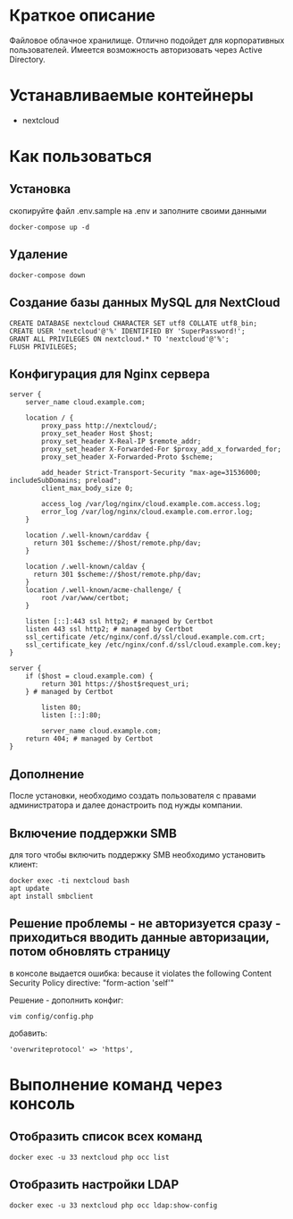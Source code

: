 # Краткое описание
Файловое облачное хранилище.
Отлично подойдет для корпоративных пользователей.
Имеется возможность авторизовать через Active Directory.

# Устанавливаемые контейнеры
* nextcloud
# Как пользоваться

## Установка

скопируйте файл .env.sample на .env и заполните своими данными

```
docker-compose up -d
```

## Удаление
```
docker-compose down
```

## Создание базы данных MySQL для NextCloud
```
CREATE DATABASE nextcloud CHARACTER SET utf8 COLLATE utf8_bin;
CREATE USER 'nextcloud'@'%' IDENTIFIED BY 'SuperPassword!';
GRANT ALL PRIVILEGES ON nextcloud.* TO 'nextcloud'@'%';
FLUSH PRIVILEGES;
```

## Конфигурация для Nginx сервера
```
server {
    server_name cloud.example.com;

    location / {
        proxy_pass http://nextcloud/;
        proxy_set_header Host $host;
        proxy_set_header X-Real-IP $remote_addr;
        proxy_set_header X-Forwarded-For $proxy_add_x_forwarded_for;
        proxy_set_header X-Forwarded-Proto $scheme;

        add_header Strict-Transport-Security "max-age=31536000; includeSubDomains; preload";
        client_max_body_size 0;

        access_log /var/log/nginx/cloud.example.com.access.log;
        error_log /var/log/nginx/cloud.example.com.error.log;
    }

    location /.well-known/carddav {
      return 301 $scheme://$host/remote.php/dav;
    }

    location /.well-known/caldav {
      return 301 $scheme://$host/remote.php/dav;
    }
    location /.well-known/acme-challenge/ {
        root /var/www/certbot;
    }

    listen [::]:443 ssl http2; # managed by Certbot
    listen 443 ssl http2; # managed by Certbot
    ssl_certificate /etc/nginx/conf.d/ssl/cloud.example.com.crt;
    ssl_certificate_key /etc/nginx/conf.d/ssl/cloud.example.com.key;
}

server {
    if ($host = cloud.example.com) {
        return 301 https://$host$request_uri;
    } # managed by Certbot

        listen 80;
        listen [::]:80;

        server_name cloud.example.com;
    return 404; # managed by Certbot
}
```

## Дополнение
После установки, необходимо создать пользователя с правами администратора и далее донастроить под нужды компании.

## Включение поддержки SMB
для того чтобы включить поддержку SMB необходимо установить клиент:

```
docker exec -ti nextcloud bash
apt update
apt install smbclient
```

## Решение проблемы - не авторизуется сразу - приходиться вводить данные авторизации, потом обновлять страницу
в консоле выдается ошибка: because it violates the following Content Security Policy directive: "form-action 'self'"

Решение - дополнить конфиг:
```
vim config/config.php
```
добавить:
```
'overwriteprotocol' => 'https',
```

# Выполнение команд через консоль

## Отобразить список всех команд
```
docker exec -u 33 nextcloud php occ list
```

## Отобразить настройки LDAP
```
docker exec -u 33 nextcloud php occ ldap:show-config
```
